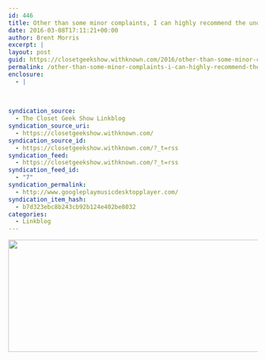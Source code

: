 ```yaml
---
id: 446
title: Other than some minor complaints, I can highly recommend the unofficial Google Music desktop client
date: 2016-03-08T17:11:21+00:00
author: Brent Morris
excerpt: |
layout: post
guid: https://closetgeekshow.withknown.com/2016/other-than-some-minor-complaints-i-can-highly-recommend-the
permalink: /other-than-some-minor-complaints-i-can-highly-recommend-the-unofficial-google-music-desktop-client/
enclosure:
  - |
    
    
    
syndication_source:
  - The Closet Geek Show Linkblog
syndication_source_uri:
  - https://closetgeekshow.withknown.com/
syndication_source_id:
  - https://closetgeekshow.withknown.com/?_t=rss
syndication_feed:
  - https://closetgeekshow.withknown.com/?_t=rss
syndication_feed_id:
  - "7"
syndication_permalink:
  - http://www.googleplaymusicdesktopplayer.com/
syndication_item_hash:
  - b7d323ebc8b243cb92b124e402be8032
categories:
  - Linkblog
---
```

<div class="known-bookmark">
  <p>
    <img src="http://i.imgur.com/z9orjMV.png" alt="" width="815" height="227" />
  </p>
</div>
